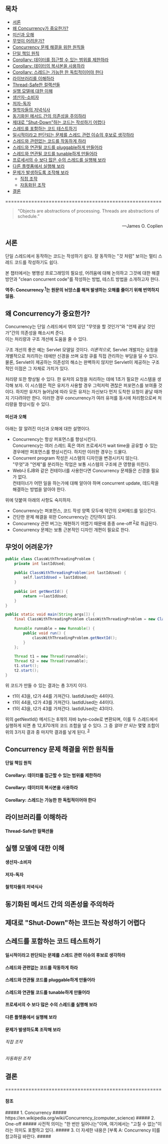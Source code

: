 ## 목차 ##
- [서론](#1)
- [왜 Concurrency가 중요한가?](#2)
 - [미신과 오해](#2-1)
- [무엇이 어려운가?](#3)
- [Concurrency 문제 해결을 위한 원칙들](#4)
 - [단일 책임 원칙](#4-1)
 - [Corollary: 데이터를 접근할 수 있는 범위를 제한하라](#4-2)
 - [Corollary: 데이터의 복사본을 사용하라](#4-3)
 - [Corollary: 스레드는 가능한 한 독립적이어야 한다](#4-4)
- [라이브러리를 이해하라](#5)
 - [Thread-Safe한 컬랙션들](#5-1)
- [실행 모델에 대한 이해](#6)
 - [생산자-소비자](#6-1)
 - [저자-독자](#6-2)
 - [철학자들의 저녁식사](#6-3)
- [동기화된 메서드 간의 의존성을 주의하라](#7)
- [제대로 "Shut-Down"하는 코드는 작성하기 어렵다](#8)
- [스레드를 포함하는 코드 테스트하기](#9)
 - [일시적이라고 판단되는 문제를 스레드 관련 이슈의 후보로 생각하라](#9-1)
 - [스레드와 관련없는 코드를 작동하게 하라](#9-2)
 - [스레드와 연관될 코드를 pluggable하게 만들어라](#9-3)
 - [스레드와 연관될 코드를 tunable하게 만들어라](#9-4)
 - [프로세서의 수 보다 많은 수의 스레드를 실행해 보라](#9-5)
 - [다른 플렛폼에서 실행해 보라](#9-6)
 - [문제가 발생하도록 조작해 보라](#9-7)
   - [직접 조작](#9-7-1)
    - [자동화된 조작](#9-7-2)
- [결론](#10)

======================================================

> “Objects are abstractions of processing. Threads are abstractions of schedule.”
<p align="right">—James O. Coplien</p>

<a name="1"></a>
## 서론 ##
단일 스레드에서 동작하는 코드는 작성하기 쉽다. 잘 동작하는 "것 처럼" 보이는 멀티 스레드 코드를 작성하기도 쉽다.

본 챕터에서는 병행성 프로그래밍의 필요성, 어려움에 대해 논의하고 그것에 대한 해결 방안과 "clean concurrent code"를 작성하는 방법, 테스트 방법을 소개하고자 한다.

**역주: Concurrency<sup> [1](#fn1)</sup>는 원문의 뉘앙스를 해쳐 발생하는 오해를 줄이기 위해 번역하지 않음.**

<a name="2"></a>
## 왜 Concurrency가 중요한가? ##
Concurrency는 단일 스레드에서 엮여 있던 "무엇을 할 것인가"와 "언제 끝날 것인가"간의 의존성을 해소시켜 준다.  
이는 처리량과 구조 개선에 도움을 줄 수 있다.

구조 개선의 좋은 예는 Servlet 모델일 것이다. *이론적으로,* Servlet 개발자는 요청을 개별적으로 처리하는 데에만 신경을 쓰며 요청 큐를 직접 관리하는 부담을 덜 수 있다. 물론, Servlet이 제공하는 의존성의 해소는 완벽하지 않지만 Servlet이 제공하는 구조적인 이점은 그 자체로 가치가 있다.

처리량 또한 향상될 수 있다. 한 유저의 요청을 처리하는 데에 1초가 필요한 시스템을 생각해 보자. 이 시스템은 적은 유저가
사용할 경우 그럭저럭 괜찮은 퍼포먼스를 보여줄 것이다. 하지만 유저가 늘어남에 따라 모든 유저는 자신보다 먼저 도착한 요청이
끝날 때까지 기다려야만 한다. 이러한 경우 concurrency가 여러 유저를 동시에 처리함으로써 처리량을 향상시킬 수 있다.


<a name="2-1"></a>
#### 미신과 오해 ####
아래는 잘 알려진 미신과 오해에 대한 설명이다.
- Concurrency는 항상 퍼포먼스를 향상시킨다.  
  Concurrency는 여러 스레드 혹은 여러 프로세서가 wait time을 공유할 수 있는 경우에만 퍼포먼스를 향상시킨다. 하지만 이러한 경우는 드물다.
- Concurrent program 작성은 시스템의 디자인을 변경시키지 않는다.  
  "무엇"과 "언제"를 분리하는 작업은 보통 시스템의 구조에 큰 영향을 미친다.
- Web나 EJB와 같은 컨테이너를 사용한다면 Concurrency 문제들은 신경쓸 필요가 없다.  
  컨테이너가 어떤 일을 하는가에 대해 알아야 하며 concurrent update, 데드락을 해결하는 방법을 알아야 한다.

위에 덧붙여 아래의 사항도 숙지하자.
- Concurrency는 퍼포먼스, 코드 작성 양쪽 모두에 약간의 오버헤드를 일으킨다.
- 간단한 문제 해결을 위한 Concurrency는 간단하지 않다.
- Concurrency 관련 버그는 재현하기 어렵기 때문에 종종 one-off<sup> [2](#fn2)</sup>로 취급된다.
- Concurrency 문제는 보통 근본적인 디자인 개편이 필요로 한다.

<a name="3"></a>
## 무엇이 어려운가? ##
```java
public class ClassWithThreadingProblem {
    private int lastIdUsed;
    
    public ClassWithThreadingProblem(int lastIdUsed) {
        self.lastIdUsed = lastIdUsed;
    }
    
    public int getNextId() {
        return ++lastIdUsed;
    }
}

public static void main(String args[]) {
    final ClassWithThreadingProblem classWithThreadingProblem = new ClassWithThreadingProblem(42);
    
    Runnable runnable = new Runnable() {
        public void run() {
            classWithThreadingProblem.getNextId();
        }
    };
    
    Thread t1 = new Thread(runnable);
    Thread t2 = new Thread(runnable);
    t1.start();
    t2.start();
}
```
위 코드가 만들 수 있는 결과는 총 3가지 이다.
- t1이 43을, t2가 44를 가져간다. lastIdUsed는 44이다.
- t1이 44을, t2가 43를 가져간다. lastIdUsed는 44이다.
- t1이 43을, t2가 43를 가져간다. lastIdUsed는 43이다.

위의 getNextId() 메서드는 8개의 자바 byte-code로 변환되며, 이를 두 스레드에서 실행하게 되면 총 12,870개의 코드 조합을 낼 수 있다. 그 중 *얼마 안 되는* 몇몇 조합이 위의 3가지 결과 중 마지막 결과를 낳게 된다.<sup> [3](#fn3)</sup>

<a name="4"></a>
## Concurrency 문제 해결을 위한 원칙들 ##

<a name="4-1"></a>
#### 단일 책임 원칙 ####

<a name="4-2"></a>
#### Corollary: 데이터를 접근할 수 있는 범위를 제한하라 ####

<a name="4-3"></a>
#### Corollary: 데이터의 복사본을 사용하라 ####

<a name="4-4"></a>
#### Corollary: 스레드는 가능한 한 독립적이어야 한다 ####

<a name="5"></a>
## 라이브러리를 이해하라 ##

<a name="5-1"></a>
#### Thread-Safe한 컬랙션들 ####

<a name="6"></a>
## 실행 모델에 대한 이해 ##

<a name="6-1"></a>
#### 생산자-소비자 ####

<a name="6-2"></a>
#### 저자-독자 ####

<a name="6-3"></a>
#### 철학자들의 저녁식사 ####

<a name="7"></a>
## 동기화된 메서드 간의 의존성을 주의하라 ##

<a name="8"></a>
## 제대로 "Shut-Down"하는 코드는 작성하기 어렵다 ##

<a name="9"></a>
## 스레드를 포함하는 코드 테스트하기 ##

<a name="9-1"></a>
#### 일시적이라고 판단되는 문제를 스레드 관련 이슈의 후보로 생각하라 ####

<a name="9-2"></a>
#### 스레드와 관련없는 코드를 작동하게 하라 ####

<a name="9-3"></a>
#### 스레드와 연관될 코드를 pluggable하게 만들어라 ####

<a name="9-4"></a>
#### 스레드와 연관될 코드를 tunable하게 만들어라 ####

<a name="9-5"></a>
#### 프로세서의 수 보다 많은 수의 스레드를 실행해 보라 ####

<a name="9-6"></a>
#### 다른 플렛폼에서 실행해 보라 ####

<a name="9-7"></a>
#### 문제가 발생하도록 조작해 보라 ####

<a name="9-7-1"></a>
###### 직접 조작 ######

<a name="9-7-2"></a>
###### 자동화된 조작 ######

<a name="10"></a>
## 결론 ##

======================================================

#### 참조 ####
<a name="fn1">
##### 1. Concurrency #####
</a>
https://en.wikipedia.org/wiki/Concurrency_(computer_science)

<a name="fn2">
##### 2. One-off #####
</a>
사전적 의미는 "한 번만 일어나는"이며, 여기에서는 "고칠 수 없는"이라는 의미도 포함하고 있다.

<a name="fn3">
##### 3. 더 자세한 내용은 [부록 A: Concurrency II]를 참고하길 바란다. #####
</a>
